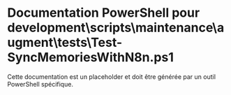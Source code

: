 # Documentation PowerShell pour development\scripts\maintenance\augment\tests\Test-SyncMemoriesWithN8n.ps1

Cette documentation est un placeholder et doit être générée par un outil PowerShell spécifique.
